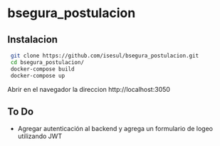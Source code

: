 # bsegura_postulacion

## Instalacion

```sh
 git clone https://github.com/isesul/bsegura_postulacion.git
 cd bsegura_postulacion/
 docker-compose build
 docker-compose up
```

Abrir en el navegador la direccion http://localhost:3050

## To Do
- Agregar autenticación al backend y agrega un formulario de logeo utilizando JWT
